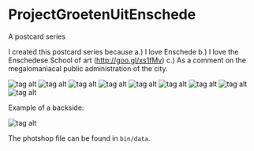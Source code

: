 ProjectGroetenUitEnschede
=========================

A postcard series

I created this postcard series because a.) I love Enschede b.) I love the Enschedese School of art (http://goo.gl/xs1fMv) c.) As a comment on the megalomaniacal public administration of the city.

![tag alt](https://github.com/DeRaafMedia/ProjectGroetenUitEnschede/blob/master/Busstation.jpg)
![tag alt](https://github.com/DeRaafMedia/ProjectGroetenUitEnschede/blob/master/Casino.jpg)
![tag alt](https://github.com/DeRaafMedia/ProjectGroetenUitEnschede/blob/master/CremerMuseum.jpg)
![tag alt](https://github.com/DeRaafMedia/ProjectGroetenUitEnschede/blob/master/GoPlanet.jpg)
![tag alt](https://github.com/DeRaafMedia/ProjectGroetenUitEnschede/blob/master/GrolschVeste.jpg)
![tag alt](https://github.com/DeRaafMedia/ProjectGroetenUitEnschede/blob/master/IJsbaan.jpg)
![tag alt](https://github.com/DeRaafMedia/ProjectGroetenUitEnschede/blob/master/MuziekCentrum.jpg)
![tag alt](https://github.com/DeRaafMedia/ProjectGroetenUitEnschede/blob/master/Stationplein.jpg)
![tag alt](https://github.com/DeRaafMedia/ProjectGroetenUitEnschede/blob/master/VanHeekPlein.jpg)

Example of a backside:

![tag alt](https://github.com/DeRaafMedia/ProjectGroetenUitEnschede/blob/master/backside.jpg)

The photshop file can be found in ```bin/data```.

